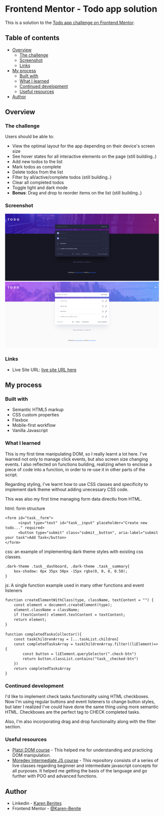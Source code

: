 # Frontend Mentor - Todo app solution

This is a solution to the [Todo app challenge on Frontend Mentor](https://www.frontendmentor.io/challenges/todo-app-Su1_KokOW).

## Table of contents

- [Overview](#overview)
  - [The challenge](#the-challenge)
  - [Screenshot](#screenshot)
  - [Links](#links)
- [My process](#my-process)
  - [Built with](#built-with)
  - [What I learned](#what-i-learned)
  - [Continued development](#continued-development)
  - [Useful resources](#useful-resources)
- [Author](#author)

## Overview

### The challenge

Users should be able to:

- View the optimal layout for the app depending on their device's screen size
- See hover states for all interactive elements on the page (still building..)
- Add new todos to the list
- Mark todos as complete
- Delete todos from the list
- Filter by all/active/complete todos (still building..)
- Clear all completed todos
- Toggle light and dark mode
- **Bonus**: Drag and drop to reorder items on the list (still building..)

### Screenshot

![screenshot dark](./assets/images/screenshot-dark.png)
![screenshot light](./assets/images/Screenshot-light.png)

### Links

<!-- - Solution URL: [Add solution URL here](https://your-solution-url.com) -->

- Live Site URL: [live site URL here](https://karen-benites.github.io/todo-app-main/)

## My process

### Built with

- Semantic HTML5 markup
- CSS custom properties
- Flexbox
- Mobile-first workflow
- Vanilla Javascript

### What I learned

This is my first time manipulating DOM, so I really learnt a lot here. I've learned not only to manage click events, but also screen size changing events. I also reflected on functions building, realizing when to enclose a piece of code into a function, in order to re-use it in other parts of the script.

Regarding styling, I've learnt how to use CSS classes and specificity to implement dark theme without adding unecessary CSS code. 

This was also my first time managing form data directlu from HTML.

html: form structure

```html: form structure
<form id="task__form">
      <input type="text" id="task__input" placeholder="Create new todo..." required>
      <button type="submit" class="submit__button", aria-label="submit your task">Add Task</button>
</form>
```

css: an example of implementing dark theme styles with existing css classes.

```css: an example of implementing dark theme styles with existing css classes.
.dark-theme .task__dashboard, .dark-theme .task__summary{
    box-shadow: 0px 35px 50px -15px rgba(0, 0, 0, 0.50);
}
```

js: A single function example used in many other functions and event listeners

```js: A single function example used in many other functions and event listeners
function createElementWithClass(type, className, textContent = "") {
    const element = document.createElement(type);
    element.className = className;
    if (textContent) element.textContent = textContent;
    return element;
}

function completedTasksCollector(){
    const taskChildrenArray = [...taskList.children]
    const completedTasksArray = taskChildrenArray.filter((liElement)=>{
        const button = liElement.querySelector(".check-btn")
        return button.classList.contains("task__checked-btn")
    })
    return completedTasksArray
}
```

### Continued development

I'd like to implement check tasks functionality using HTML checkboxes. Now I'm using regular buttons and event listeners to change button styles, but later I realized I've could have done the same thing using more semantic HTML. Checkboxes are the perfect tag to CHECK completed tasks.

Also, I'm also incorporating drag and drop functionality along with the filter section.

### Useful resources

- [Platzi DOM course](https://platzi.com/cursos/document-object-model/) - This helped me for understanding and practicing DOM manipulation.
- [Moredev Intermediate JS course](https://github.com/mouredev/hello-javascript) - This repository consists of a series of live classes regarding beginner and intermediate javascript concepts for all purposes. It helped me getting the basis of the language and go further with POO and advanced functions.

## Author

- Linkedin - [Karen Benites](https://www.linkedin.com/in/karenlbenites/)
- Frontend Mentor - [@Karen-Benite](https://www.frontendmentor.io/profile/Karen-Benites)